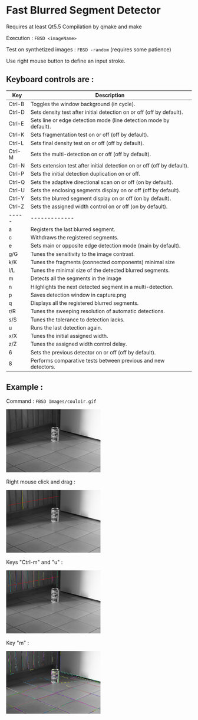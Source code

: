 # Fast Blurred Segment Detector

Requires at least Qt5.5
Compilation by qmake and make

Execution : `FBSD <imageName>`

Test on synthetized images : `FBSD -random` (requires some patience)

Use right mouse button to define an input stroke.

Keyboard controls are :
---------------------

| Key | Description |
|-----|-------------|
| Ctrl-B | Toggles the window background (in cycle).
| Ctrl-D | Sets density test after initial detection on or off (off by default).
| Ctrl-E | Sets line or edge detection mode (line detection mode by default).
| Ctrl-K | Sets fragmentation test on or off (off by default).
| Ctrl-L | Sets final density test on or off (off by default).
| Ctrl-M | Sets the multi-detection on or off (off by default).
| Ctrl-N | Sets extension test after initial detection on or off (off by default).
| Ctrl-P | Sets the initial detection duplication on or off.
| Ctrl-Q | Sets the adaptive directional scan on or off (on by default).
| Ctrl-U | Sets the enclosing segments display on or off (off by default).
| Ctrl-Y | Sets the blurred segment display on or off (on by default).
| Ctrl-Z | Sets the assigned width control on or off (on by default).
|-----|-------------|
| a   | Registers the last blurred segment.
| c   | Withdraws the registered segments.
| e   | Sets main or opposite edge detection mode (main by default).
| g/G | Tunes the sensitivity to the image contrast.
| k/K | Tunes the fragments (connected components) minimal size
| l/L | Tunes the minimal size of the detected blurred segments.
| m   | Detects all the segments in the image
| n   | Hilghlights the next detected segment in a multi-detection.
| p   | Saves detection window in capture.png
| q   | Displays all the registered blurred segments.
| r/R | Tunes the sweeping resolution of automatic detections.
| s/S | Tunes the tolerance to detection lacks.
| u   | Runs the last detection again.
| x/X | Tunes the initial assigned width.
| z/Z | Tunes the assigned width control delay.
| 6   | Sets the previous detector on or off (off by default).
| 8   | Performs comparative tests between previous and new detectors.

Example :
-------

Command : `FBSD Images/couloir.gif`

<img width="256" src="https://github.com/evenp/FBSD/blob/master/Images/couloir.gif" alt="Initial image" />

Right mouse click and drag :

<img width="256" src="https://github.com/evenp/FBSD/blob/master/Snapshots/snapSingle.png" alt="Single blurred segment detection" />

Keys "Ctrl-m" and "u" :

<img width="256" src="https://github.com/evenp/FBSD/blob/master/Snapshots/snapMulti.png" alt="Multiple blurred segments detection" />

Key "m" :

<img width="256" src="https://github.com/evenp/FBSD/blob/master/Snapshots/snapAll.png" alt="Automatic blurred segment detection" />
